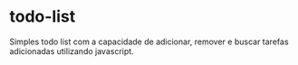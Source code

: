 # todo-list
Simples todo list com a capacidade de adicionar, remover e buscar tarefas adicionadas utilizando javascript.
